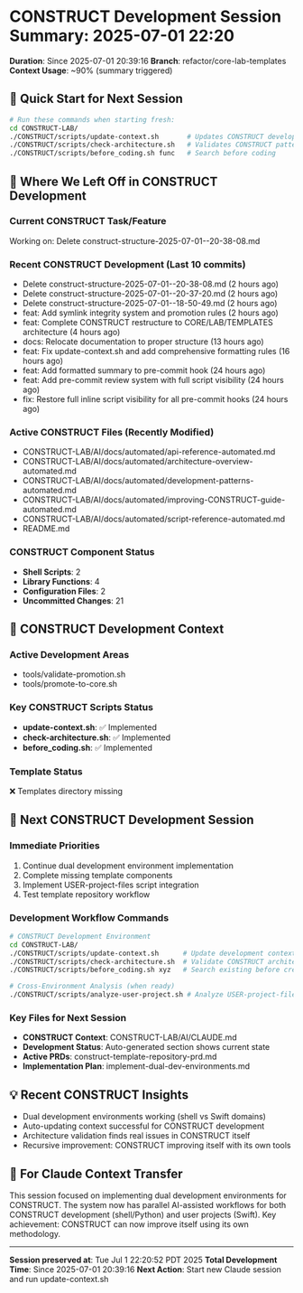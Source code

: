 # CONSTRUCT Development Session Summary: 2025-07-01 22:20
**Duration**: Since 2025-07-01 20:39:16
**Branch**: refactor/core-lab-templates
**Context Usage**: ~90% (summary triggered)

## 🎯 Quick Start for Next Session
```bash
# Run these commands when starting fresh:
cd CONSTRUCT-LAB/
./CONSTRUCT/scripts/update-context.sh       # Updates CONSTRUCT development context
./CONSTRUCT/scripts/check-architecture.sh   # Validates CONSTRUCT patterns
./CONSTRUCT/scripts/before_coding.sh func   # Search before coding
```

## 📍 Where We Left Off in CONSTRUCT Development

### Current CONSTRUCT Task/Feature
Working on: Delete construct-structure-2025-07-01--20-38-08.md

### Recent CONSTRUCT Development (Last 10 commits)
- Delete construct-structure-2025-07-01--20-38-08.md (2 hours ago)
- Delete construct-structure-2025-07-01--20-37-20.md (2 hours ago)
- Delete construct-structure-2025-07-01--18-50-49.md (2 hours ago)
- feat: Add symlink integrity system and promotion rules (2 hours ago)
- feat: Complete CONSTRUCT restructure to CORE/LAB/TEMPLATES architecture (4 hours ago)
- docs: Relocate documentation to proper structure (13 hours ago)
- feat: Fix update-context.sh and add comprehensive formatting rules (16 hours ago)
- feat: Add formatted summary to pre-commit hook (24 hours ago)
- feat: Add pre-commit review system with full script visibility (24 hours ago)
- fix: Restore full inline script visibility for all pre-commit hooks (24 hours ago)

### Active CONSTRUCT Files (Recently Modified)
- CONSTRUCT-LAB/AI/docs/automated/api-reference-automated.md
- CONSTRUCT-LAB/AI/docs/automated/architecture-overview-automated.md
- CONSTRUCT-LAB/AI/docs/automated/development-patterns-automated.md
- CONSTRUCT-LAB/AI/docs/automated/improving-CONSTRUCT-guide-automated.md
- CONSTRUCT-LAB/AI/docs/automated/script-reference-automated.md
- README.md

### CONSTRUCT Component Status
- **Shell Scripts**:        2
- **Library Functions**:        4
- **Configuration Files**:        2
- **Uncommitted Changes**:       21

## 🔧 CONSTRUCT Development Context

### Active Development Areas
- tools/validate-promotion.sh
- tools/promote-to-core.sh

### Key CONSTRUCT Scripts Status
- **update-context.sh**: ✅ Implemented
- **check-architecture.sh**: ✅ Implemented
- **before_coding.sh**: ✅ Implemented

### Template Status
❌ Templates directory missing

## 🚀 Next CONSTRUCT Development Session

### Immediate Priorities
1. Continue dual development environment implementation
2. Complete missing template components
3. Implement USER-project-files script integration
4. Test template repository workflow

### Development Workflow Commands
```bash
# CONSTRUCT Development Environment
cd CONSTRUCT-LAB/
./CONSTRUCT/scripts/update-context.sh      # Update development context
./CONSTRUCT/scripts/check-architecture.sh  # Validate CONSTRUCT architecture
./CONSTRUCT/scripts/before_coding.sh xyz   # Search existing before creating

# Cross-Environment Analysis (when ready)
./CONSTRUCT/scripts/analyze-user-project.sh # Analyze USER-project-files patterns
```

### Key Files for Next Session
- **CONSTRUCT Context**: CONSTRUCT-LAB/AI/CLAUDE.md
- **Development Status**: Auto-generated section shows current state
- **Active PRDs**: construct-template-repository-prd.md
- **Implementation Plan**: implement-dual-dev-environments.md

## 💡 Recent CONSTRUCT Insights
- Dual development environments working (shell vs Swift domains)
- Auto-updating context successful for CONSTRUCT development
- Architecture validation finds real issues in CONSTRUCT itself
- Recursive improvement: CONSTRUCT improving itself with its own tools

## 🤖 For Claude Context Transfer
This session focused on implementing dual development environments for CONSTRUCT. The system now has parallel AI-assisted workflows for both CONSTRUCT development (shell/Python) and user projects (Swift). Key achievement: CONSTRUCT can now improve itself using its own methodology.

---
**Session preserved at**: Tue Jul  1 22:20:52 PDT 2025
**Total Development Time**: Since 2025-07-01 20:39:16
**Next Action**: Start new Claude session and run update-context.sh
